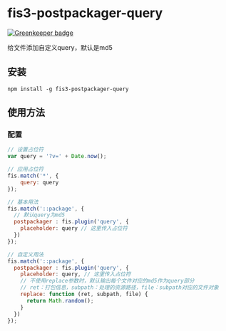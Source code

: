 # fis3-postpackager-query

[![Greenkeeper badge](https://badges.greenkeeper.io/colorpeach/fis3-postpackager-query.svg)](https://greenkeeper.io/)

给文件添加自定义query，默认是md5

## 安装

```
npm install -g fis3-postpackager-query
```

## 使用方法

### 配置

```js
// 设置占位符
var query = '?v=' + Date.now();

// 应用占位符
fis.match('*', {
    query: query
});

// 基本用法
fis.match('::package', {
  // 默认query为md5
  postpackager : fis.plugin('query', {
    placeholder: query // 这里传入占位符
  })
});

// 自定义用法
fis.match('::package', {
  postpackager : fis.plugin('query', {
    placeholder: query, // 这里传入占位符
    // 不使用replace参数时，默认输出每个文件对应的md5作为query部分
    // ret：打包信息，subpath：处理的资源路径，file：subpath对应的文件对象
    replace: function (ret, subpath, file) {
      return Math.random();
    }
  })
});
```
